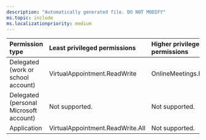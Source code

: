 ```yaml
---
description: "Automatically generated file. DO NOT MODIFY"
ms.topic: include
ms.localizationpriority: medium
---
```


|Permission type|Least privileged permissions|Higher privileged permissions|
|:---|:---|:---|
|Delegated (work or school account)|VirtualAppointment.ReadWrite|OnlineMeetings.ReadWrite|
|Delegated (personal Microsoft account)|Not supported.|Not supported.|
|Application|VirtualAppointment.ReadWrite.All|Not supported.|

